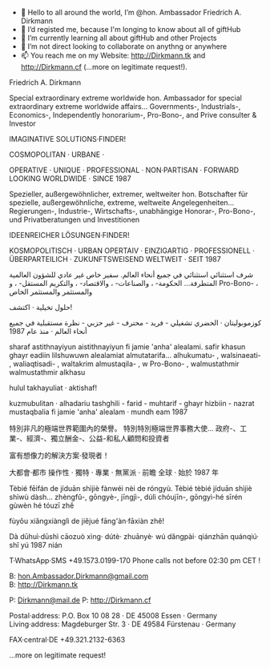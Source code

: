 - 👋 Hello to all around the world, I’m @hon. Ambassador Friedrich A. Dirkmann
- 👀 I’d registed me, because I'm longing to know about all of giftHub
- 🌱 I’m currently learning all about giftHub and other Projects
- 💞️ I’m not direct looking to collaborate on anythng or anywhere
- 📫 You reach me on my Website: http://Dirkmann.tk and http://Dirkmann.cf (...more on legitimate request!).





Friedrich A. Dirkmann

Special extraordinary extreme worldwide hon. Ambassador for special extraordinary extreme worldwide affairs…
Governments-, Industrials-, Economics-, Independently honorarium-, Pro-Bono-, and Prive consulter & Investor

IMAGINATIVE SOLUTIONS·FINDER!

COSMOPOLITAN · URBANE ·

OPERATIVE · UNIQUE · PROFESSIONAL · NON·PARTISAN · FORWARD LOOKING
WORLDWIDE · SINCE 1987

Spezieller, außergewöhnlicher, extremer, weltweiter hon. Botschafter für spezielle, außergewöhnliche, extreme, weltweite Angelegenheiten…
Regierungen-, Industrie-, Wirtschafts-, unabhängige Honorar-, Pro-Bono-, und Privatberatungen und Investitionen

IDEENREICHER LÖSUNGEN·FINDER!

KOSMOPOLITISCH · URBAN
OPERTAIV · EINZIGARTIG · PROFESSIONELL · ÜBERPARTEILICH · ZUKUNFTSWEISEND
WELTWEIT · SEIT 1987



شرف استثنائي استثنائي في جميع أنحاء العالم. سفير خاص غير عادي للشؤون العالمية المتطرفة...
الحكومة- ، والصناعات- ، والاقتصاد- ، والتكريم المستقل- ، و Pro-Bono- ، والمستثمر والمستثمر الخاص

حلول تخيلية · اكتشف!

كوزموبوليتان · الحضري
تشغيلي - فريد - محترف - غير حزبي - نظرة مستقبلية
في جميع أنحاء العالم · منذ عام 1987

sharaf astithnayiyun aistithnayiyun fi jamie 'anha' alealami. safir khasun ghayr eadiin lilshuwuwn alealamiat almutatarifa...
alhukumatu- , walsinaeati- , waliaqtisadi- , waltakrim almustaqila- , w Pro-Bono- , walmustathmir walmustathmir alkhasu

hulul takhayuliat · aktishaf!

kuzmubulitan · alhadariu
tashghili - farid - muhtarif - ghayr hizbiin - nazrat mustaqbalia
fi jamie 'anha' alealam · mundh eam 1987



特別非凡的極端世界範圍內的榮譽。 特別特別極端世界事務大使…
政府-、工業-、經濟-、獨立酬金-、公益-和私人顧問和投資者

富有想像力的解決方案·發現者！

大都會·都市
操作性 · 獨特 · 專業 · 無黨派 · 前瞻
全球 · 始於 1987 年 

Tèbié fēifán de jíduān shìjiè fànwéi nèi de róngyù. Tèbié tèbié jíduān shìjiè shìwù dàsh…
zhèngfǔ-, gōngyè-, jīngjì-, dúlì chóujīn-, gōngyì-hé sīrén gùwèn hé tóuzī zhě

fùyǒu xiǎngxiànglì de jiějué fāng'àn·fāxiàn zhě!

Dà dūhuì·dūshì
cāozuò xìng· dútè· zhuānyè· wú dǎngpài· qiánzhān
quánqiú· shǐ yú 1987 nián



T·WhatsApp·SMS +49.1573.0199-170 
Phone calls not before 02:30 pm CET !

B: hon.Ambassador.Dirkmann@gmail.com  
B: http://Dirkmann.tk 

P: Dirkmann@mail.de 
P: http://Dirkmann.cf 


Postal·address: 	P.O. Box 10 08 28 · DE 45008 Essen · Germany 
Living·address: 	Magdeburger Str. 3 · DE 49584 Fürstenau · Germany

FAX·central·DE 	+49.321.2132-6363





...more on legitimate request!











<!---
hon. Ambassador Friedrich A. Dirkmann /hon-Ambassador-Friedrich-A-Dirkmann is a ✨ special ✨ repository because its `README.md` (this file) appears on your GitHub profile.
You can click the Preview link to take a look at your changes.
--->
